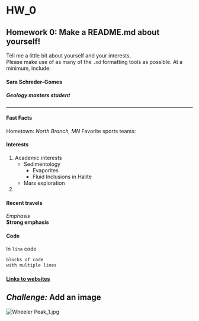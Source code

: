 # HW_0
## Homework 0: Make a README.md about yourself!
Tell me a little bit about yourself and your interests.  
Please make use of as many of the `.md` formatting tools as possible.  At a minimum, include:

#### Sara Schreder-Gomes
##### Geology masters student
----------------------  

#### Fast Facts
Hometown: _North Branch, MN_
Favorite sports teams: 

#### Interests  
   1) Academic interests
      * Sedimentology
         * Evaporites
         * Fluid Inclusions in Halite
      * Mars exploration
   2) 
            

#### Recent travels
_Emphasis_  
__Strong emphasis__   

#### Code 
In `line` code  

```bash
blocks of code  
with multiple lines  
```
#### [Links to websites](https://amyhessl.faculty.wvu.edu/home)

_Challenge:_ Add an image
---------------------------
![Wheeler Peak_1.jpg](./image/Wheeler_Peak_1.jpg)
